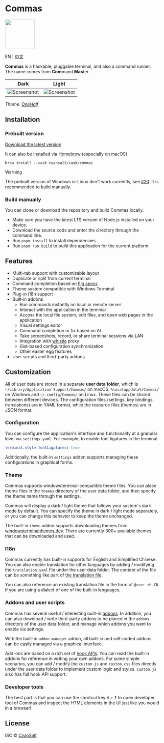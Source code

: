 # Commas

<img src="https://cdn.jsdelivr.net/gh/CyanSalt/commas@master/resources/images/icon.png" width="96">

EN | [中文](docs/README-zh.md)

**Commas** is a hackable, pluggable terminal, and also a command runner. The name comes from **Com**mand **Mas**ter.

| Dark | Light |
| --- | --- |
| ![Screenshot](https://github.com/user-attachments/assets/0a478846-7079-46aa-9e2d-341e2de97dcc) | ![Screenshot](https://github.com/user-attachments/assets/56ccb758-0433-4295-af77-980d91642f24) |

*Theme: [OneHalf](https://github.com/sonph/onehalf)*

## Installation

### Prebuilt version

[Download the latest version](https://github.com/CyanSalt/commas/releases)

It can also be installed via [Homebrew](https://brew.sh/) (especially on macOS)

```shell
brew install --cask cyansalt/cask/commas
```

> [!WARNING]
> The prebuilt version of Windows or Linux don't work currently, see [#20](https://github.com/CyanSalt/commas/issues/20). It is recommended to build manually.

### Build manually

You can clone or download the repository and build Commas locally.
  - Make sure you have the latest LTS version of Node.js installed on your device.
  - Download the source code and enter the directory through the command line.
  - Run `pnpm install` to install dependencies
  - Run `pnpm run build` to build this application for the current platform

## Features

- Multi-tab support with customizable layout
- Duplicate or split from current terminal
- Command completion based on [Fig specs](https://github.com/withfig/autocomplete)
- Theme system compatible with Windows Terminal
- Plug-in i18n support
- Built-in addons
  - Run commands instantly on local or remote server
  - Interact with the application in the terminal
  - Access the local file system, edit files, and open web pages in the application
  - Visual settings editor
  - Command completion or fix based on AI
  - Take screenshots, record, or share terminal sessions via LAN
  - Integration with [whistle](https://github.com/avwo/whistle) proxy
  - Gist-based configuration synchronization
  - Other easter egg features
- User scripts and third-party addons

## Customization

All of user data are stored in a separate **user data folder**, which is `~/Library/Application Support/Commas/` on macOS, `%localappdata%/Commas/` on Windows and `~/.config/Commas/` on Linux. These files can be shared between different devices. The configuration files (settings, key bindings, translations) are in YAML format, while the resource files (themes) are in JSON format.

### Configuration

You can configure the application's interface and functionality at a granular level via `settings.yaml`. For example, to enable font ligatures in the terminal:

```yaml
terminal.style.fontLigatures: true
```

Additionally, the built-in `settings` addon supports managing these configurations in graphical forms.

### Theme

Commas supports windowsterminal-compatible theme files. You can place theme files in the `themes` directory of the user data folder, and then specify the theme name through the settings.

Commas will display a dark / light theme that follows your system's dark mode by default. You can specify the theme in dark / light mode separately, or you can change this behavior to keep the theme unchanged.

The built-in `theme` addon supports downloading themes from [windowsterminalthemes.dev](https://windowsterminalthemes.dev). There are currently 300+ available themes that can be downloaded and used.

### I18n

Commas currently has built-in supports for English and Simplified Chinese. You can also enable translation for other languages by adding / modifying the `translation.yaml` file under the user data folder. The content of the file can be something like part of [the translation file](https://github.com/CyanSalt/commas/blob/master/resources/locales/zh-CN.json).

You can also reference an existing translation file in the form of `@use: zh-CN` if you are using a dialect of one of the built-in languages.

### Addons and user scripts

Commas has several useful / interesting built-in [addons](https://github.com/CyanSalt/commas/tree/master/addons). In addition, you can also download / write third-party addons to be placed in the `addons` directory of the user data folder, and manage which addons you want to enable via settings.

With the built-in `addon-manager` addon, all built-in and self-added addons can be easily managed via a graphical interface.

Add-ons are based on a rich set of [hook APIs](https://github.com/CyanSalt/commas/tree/master/api). You can read the built-in addons for reference in writing your own addons. For some simple scenarios, you can add / modify the `custom.js` and `custom.css` files directly under the user data folder to implement custom logic and styles. `custom.js` also has full hook API support.

### Developer tools

The best part is that you can use the shortcut key <kbd>⌘</kbd> <kbd>⇧</kbd> <kbd>I</kbd> to open developer tool of Commas and inspect the HTML elements in the UI just like you would in a browser!

## License

ISC &copy; [CyanSalt](https://github.com/CyanSalt)
